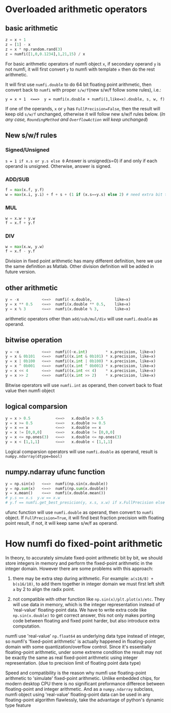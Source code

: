 # Overloaded arithmetic operators

## basic arithmetic

```python 
z = x + 1
z = [1] - x
z = x * np.random.rand(3)
z = numfi([1,0,0.1234],1,21,15) / x
```

For basic arithmetic operators of numfi object `x`, if secondary operand `y` is not numfi, it will first convert `y` to numfi with template `x` then do the rest arithmetic.

It will first use `numfi.double` to do 64 bit floating point arithmetic, then convert back to `numfi` with proper `s/w/f`(new s/w/f follow some rules), i.e.:

`y = x + 1  <==>  y = numfi(x.double + numfi(1,like=x).double, s, w, f)`

If one of the operands, `x` or `y` has `FullPrecision=False`, then the result will keep old `s/w/f` unchanged, otherwise it will follow new s/w/f rules below.  (*In any case, `RoundingMethod` and `OverflowAction` will keep unchanged*)

## New s/w/f rules

### Signed/Unsigned

`s = 1 if x.s or y.s else 0`
Answer is unsigned(s=0) if and only if each operand is unsigned. Otherwise, answer is signed.

### ADD/SUB

```python
f = max(x.f, y.f)
w = max(x.i, y.i) + f + s + (1 if (x.s==y.s) else 2) # need extra bit to convert unsigned to signed
```

### MUL

```python
w = x.w + y.w
f = x.f + y.f
```

### DIV

```python
w = max(x.w, y.w)
f = x.f - y.f
```

Division in fixed point arithmetic has many different definition, here we use the same definition as Matlab.
Other division definition will be added in future version.

## other arithmetic

```python
y = -x          <==>  numfi(-x.double,          like=x)
y = x ** 0.5    <==>  numfi(x.double ** 0.5,    like=x)
y = x % 3       <==>  numfi(x.double % 3,       like=x)
```

arithmetic operators other than `add/sub/mul/div` will use `numfi.double` as operand.

## bitwise operation

```python
y = ~x          <==>  numfi((~x.int)        * x.precision, like=x)
y = x & 0b101   <==>  numfi((x.int & 0b101) * x.precision, like=x) 
y = x | 0b100   <==>  numfi((x.int | 0b100) * x.precision, like=x) 
y = x ^ 0b001   <==>  numfi((x.int ^ 0b001) * x.precision, like=x) 
y = x << 4      <==>  numfi((x.int << 4)    * x.precision, like=x) 
y = x >> 2      <==>  numfi((x.int >> 2)    * x.precision, like=x) 
```

Bitwise operators will use `numfi.int` as operand, then convert back to float value then numfi object

## logical comparsion

```python
y = x > 0.5           <==>   x.double > 0.5
y = x >= 0.5          <==>   x.double >= 0.5
y = x == x            <==>   x.double == x
y = x != [0,0,0]      <==>   x.double != [0,0,0]
y = x <= np.ones(3)   <==>   x.double <= np.ones(3)
y = x < [1,1,1]       <==>   x.double < [1,1,1]
```

Logical comparsion operators will use `numfi.double` as operand, result is `numpy.ndarray(dtype=bool)`

## numpy.ndarray ufunc function

```python
y = np.sin(x)   <==>  numfi(np.sin(x.double))
y = np.sum(x)   <==>  numfi(np.sum(x.double))
y = x.mean()    <==>  numfi(x.double.mean())
# y.s == x.s  y.w == x.w
# y.f == numfi.get_best_presicion(y, x.s, x.w) if x.FullPrecision else x.f
```

ufunc function will use `numfi.double` as operand, then convert to `numfi` object. If `FullPrecision=True`, it will find best fraction precision with floating point result, if not, it will keep same s/w/f as operand.

# How numfi do fixed-point arithmetic

In theory, to accurately simulate fixed-point arithmetic bit by bit, we should store integers in memory and perform the fixed-point arithmetic in the integer domain. However there are some problems with this approach:

1. there may be extra step during arithmetic. For example: `a(s16/8) + b(s16/10)`, to add them together in integer domain we must first left shift `a` by 2 to align the radix point.

2. not compatible with other function like `np.sin(x)/plt.plot(x)/etc`. They will use data in memory, which is the integer representation instead of 'real-value' floating-point data. We have to write extra code like `np.sin(x.double)` to get correct answer, this not only makes porting code between floating and fixed point harder, but also introduce extra computation.

numfi use 'real-value' `np.float64` as underlying data type instead of integer, so numfi's 'fixed-point arithmetic' is actually happened in floating-point domain with some quantization/overflow control. Since it's essentially floating-point arithmetic, under some extreme condition the result may not be exactly the same as real fixed-point arithmetic using integer representation. (due to precision limit of floating point data type)

Speed and compatibility is the reason why numfi use floating-point arithmetic to 'simulate' fixed-point arithmetic. Unlike embedded chips, for modern desktop CPU there is no significant preformance differece between floating-point and integer arithmetic. And as a `numpy.ndarray` subclass, numfi object using 'real-value' floating-point data can be used in any floating-point algorithm flawlessly, take the advantage of python's dynamic type feature


